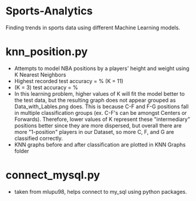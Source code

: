 # Sports-Analytics

Finding trends in sports data using different Machine Learning models.

# knn_position.py

- Attempts to model NBA positions by a players' height and weight using K Nearest Neighbors
- Highest recorded test accuracy = % (K = 11)
- (K = 3) test accuracy = %
- In this learning problem, higher values of K will fit the model better to the test data, but the
  resulting graph does not appear grouped as Data_with_Lables.png does.  This is because C-F and F-G
  positions fall in multiple classification groups (ex. C-F's can be amongst Centers or Forwards).
  Therefore, lower values of K represent these "intermediary" positions better since they are more
  dispersed, but overall there are more "1-position" players in our Dataset, so more C, F, and G are
  classified correctly.
- KNN graphs before and after classification are plotted in KNN Graphs folder

# connect_mysql.py
 
 - taken from mlupu98, helps connect to my_sql using python packages.
